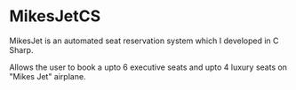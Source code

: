 # MikesJetCS

MikesJet is an automated seat reservation system which I developed in C Sharp.

Allows the user to book a upto 6 executive seats and upto 4 luxury seats on "Mikes Jet" airplane. 
